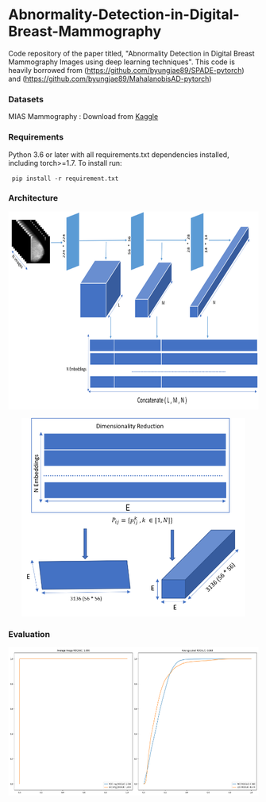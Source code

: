 # Abnormality-Detection-in-Digital-Breast-Mammography

Code repository of the paper titled, "Abnormality Detection in Digital Breast Mammography Images using deep learning techniques".
This code is heavily borrowed from (https://github.com/byungjae89/SPADE-pytorch) and (https://github.com/byungjae89/MahalanobisAD-pytorch)
### Datasets 
MIAS Mammography : Download from [Kaggle](https://www.kaggle.com/kmader/mias-mammography)

### Requirements
Python 3.6 or later with all requirements.txt dependencies installed, including torch>=1.7. To install run:
```
 pip install -r requirement.txt
```
### Architecture
<img src="./assets/Figure3.png" width="700" height="400">
<p align ="center">
<img src="./assets/Figure4.png" width="450" height="400">
<p align ="center">

### Evaluation
<img src="./mias_results/roc_curve.png" width="600" height="300">
</p>
